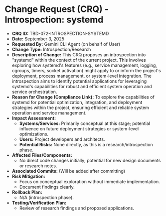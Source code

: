 # Change Request (CRQ) - Introspection: systemd

*   **CRQ ID:** TBD-072-INTROSPECTION-SYSTEMD
*   **Date:** September 3, 2025
*   **Requested By:** Gemini CLI Agent (on behalf of User)
*   **Change Type:** Introspection/Research
*   **Description of Change:**
    This CRQ proposes an introspection into "systemd" within the context of the current project. This involves exploring how systemd's features (e.g., service management, logging, cgroups, timers, socket activation) might apply to or inform the project's deployment, process management, or system-level integration. The introspection aims to identify potential applications for leveraging systemd's capabilities for robust and efficient system operation and service orchestration.
*   **Reason for Change (Compliance Link):**
    To explore the capabilities of systemd for potential optimization, integration, and deployment strategies within the project, ensuring efficient and reliable system operation and service management.
*   **Impact Assessment:**
    *   **Systems/Services:** Primarily conceptual at this stage; potential influence on future deployment strategies or system-level optimizations.
    *   **Users:** Project developers and architects.
    *   **Potential Risks:** None directly, as this is a research/introspection phase.
*   **Affected Files/Components:**
    *   No direct code changes initially; potential for new design documents or research notes.
*   **Associated Commits:** (Will be added after committing)
*   **Risk Mitigation:**
    *   Focus on conceptual exploration without immediate implementation.
    *   Document findings clearly.
*   **Rollback Plan:**
    *   N/A (introspection phase).
*   **Testing/Verification Plan:**
    *   Review of research findings and proposed applications.
